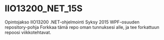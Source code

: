 # IIO13200_NET_15S
Opintojakso IIO13200 .NET-ohjelmointi Syksy 2015
WPF-osuuden repository-pohja
Forkkaa tämä repo oman tunnuksesi alle, ja tee forkattuun repoosi viikkotehtavat.
